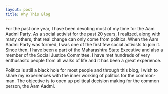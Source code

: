 ```yaml
---
layout: post
title: Why This Blog
---
```

For the past one year, I have been devoting most of my time for the Aam Aadmi Party. As a social activist for the past 20 years, I realized, along with many others, that real change can only come from politics. When the Aam Aadmi Party was formed, I was one of the first few social activists to join it. Since then, I have been a part of the Maharashtra State Executive and also a member of the Social Justice Committee. I have met hundreds of very enthusasitc people from all walks of life and it has been a great experience.

Politics is still a black hole for most people and through this blog, I wish to share my experiences with the inner working of politics for the common-man. The objective is to open up political decision making for the common person, the Aam Aadmi.